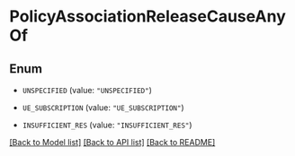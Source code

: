 # PolicyAssociationReleaseCauseAnyOf

## Enum


* `UNSPECIFIED` (value: `"UNSPECIFIED"`)

* `UE_SUBSCRIPTION` (value: `"UE_SUBSCRIPTION"`)

* `INSUFFICIENT_RES` (value: `"INSUFFICIENT_RES"`)


[[Back to Model list]](../README.md#documentation-for-models) [[Back to API list]](../README.md#documentation-for-api-endpoints) [[Back to README]](../README.md)


